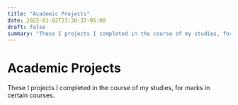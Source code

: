 ```yaml
---
title: "Academic Projects"
date: 2022-01-02T23:30:37-05:00
draft: false
summary: "These I projects I completed in the course of my studies, for marks in certain courses."
---
```


# Academic Projects

These I projects I completed in the course of my studies, for marks in certain courses.
